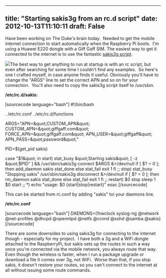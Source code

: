 
---
title: "Starting sakis3g from an rc.d script"
date: 2012-10-13T11:10:11
draft: False
---

Have been working on The Duke's brain today.  Needed to get the mobile internet connection to start automatically when the Raspberry Pi boots.  I'm using a Huawei E220 dongle with a Giff Gaff SIM. The easiest way to get it connected to the internet is to use the fantastic <a href="http://www.sakis3g.org/">sakis3g script</a>.

<a href="http://logicalgenetics.com/wp-content/uploads/2012/10/IMG_7010.jpg"><img src="http://logicalgenetics.com/wp-content/uploads/2012/10/IMG_7010-300x200.jpg"/></a>The best way to get anything to run at startup is with an rc script, but even after searching for some time I couldn't find any examples.  So here's one I crafted myself, in case anyone finds it useful. Obviously you'll have to change the "ARGS" line to set the correct APN and so on for your connection.  You'll also need to copy the sakis3g script itself to /usr/sbin.

<strong>/etc/rc.d/sakis:</strong>

[sourcecode language="bash"]
#!/bin/bash

. /etc/rc.conf
. /etc/rc.d/functions

ARGS=&quot;APN=\&quot;CUSTOM_APN\&quot; CUSTOM_APN=\&quot;giffgaff.com\&quot; FORCE_APN=\&quot;giffgaff.com\&quot; APN_USER=\&quot;giffgaff\&quot; APN_PASS=\&quot;password\&quot;&quot;

PID=$(get_pid sakis)

case &quot;$1&quot; in
 start)
   stat_busy &quot;Starting sakis&quot;
   [ -z &quot;$PID&quot; ] &amp;&amp; /usr/sbin/sakis3g connect $ARGS &amp;&gt;/dev/null
   if [ $? = 0 ]; then
     add_daemon sakis
     stat_done
   else
     stat_fail
     exit 1
   fi
   ;;
 stop)
   stat_busy &quot;Stopping sakis&quot;
   /usr/sbin/sakis3g disconnect &amp;&gt;/dev/null
   if [ $? = 0 ]; then
     rm_daemon sakis
     stat_done
   else
     stat_fail
     exit 1
   fi
   ;;
 restart)
   $0 stop
   sleep 1
   $0 start
   ;;
 *)
   echo &quot;usage: $0 {start|stop|restart}&quot;
esac
[/sourcecode]

This can be started from rc.conf by adding "sakis" toi your daemons line.

<strong>/etc/rc.conf</strong>

[sourcecode language="bash"]
DAEMONS=(!hwclock syslog-ng @network @net-profiles @dhcpd @openntpd @netfs @crond @sshd @samba @sakis)
[/sourcecode]

There are some downsides to using sakis3g for connecting to the internet though - especially for my project.  I have both a 3g and a WiFi dongle attached to the RaspberryPi, but sakis sets up the routes in such a way once you're connected via the mobile network, you always route that way.  Even though the wireless is faster, when I run a package upgrade or download a file it comes over 3g, not WiFi.  Worse than that, if you stop sakis, it doesn't restore your routes, so you can't connect to the internet at all without issuing some route commands.